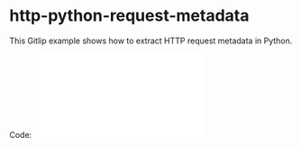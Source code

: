 # http-python-request-metadata

This Gitlip example shows how to extract HTTP request metadata in Python.

Code:
![](./worker.py)

